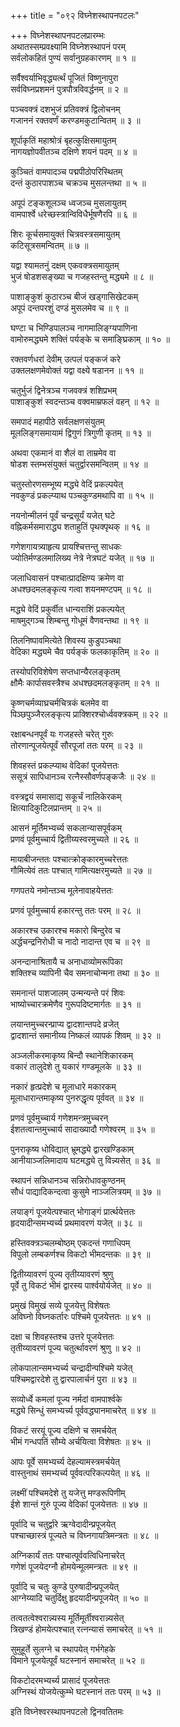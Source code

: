 +++
title = "०९२ विघ्नेशस्थापनपटलः"

+++
विघ्नेशस्थापनपटलप्रारम्भः    
अथातस्सम्प्रवक्ष्यामि विघ्नेशस्थापनं परम्  
सर्वलोकहितं पुण्यं सर्वानुग्रहकारणम् ॥ १ ॥


सर्वैश्वर्याभिवृद्ध्यर्त्थं पूजितं विष्णुनापुरा  
सर्वविघ्नप्रशमनं पुत्रपौत्रविवर्द्धनम् ॥ २ ॥


पञ्चवक्त्रं दशभुजं प्रतिवक्त्रं द्विलोचनम्  
गजाननं रक्तवर्णं करण्डमकुटान्वितम् ॥ ३ ॥


शूर्पाकृतिं महाश्रोत्रं बृहत्कुक्षिसमायुतम्  
नागयज्ञोपवीतञ्च दक्षिणे शयनं पदम् ॥ ४ ॥


कुञ्चितं वामपादञ्च पद्मपीठोपरिस्थितम्  
दन्तं कुठारपाशञ्च चक्रञ्च मुसलन्तथा ॥ ५ ॥


अपूपं टङ्कशूलञ्च ध्वजञ्च मुसलायुतम्  
वामपार्श्वे धरेच्छस्त्रान्विविधैर्भूषणैरपि ॥ ६ ॥


शिरः कूर्चसमायुक्तं चित्रवस्त्रसमायुतम्  
कटिसूत्रसमन्वितम् ॥ ७ ॥


यद्वा श्यामतनुं दक्षम् एकवक्त्रसमायुतम्  
भुजं षोडशसङ्ख्या च गजहस्तन्तु मद्ध्यमे ॥ ८ ॥


पाशाङ्कुशं कुठारञ्च बीजं खड्गासिखेटकम्  
अपूपं दन्तपरशुं दण्डं मुसलमेव च ॥ ९ ॥


घण्टा च भिण्डिपालञ्च नागमालिङ्ग्यपाणिना  
वामोरुमद्ध्यमे शक्तिं पर्यङ्के च समाङ्घ्रिकाम् ॥ १० ॥


रक्तवर्णधरां देवीम् उत्पलं पङ्कजं करे  
उक्तलक्षणमेवोक्तं यद्वा वक्ष्ये षडानन ॥ ११ ॥


चतुर्भुजं द्विनेत्रञ्च गजवक्त्रं शशिप्रभम्  
पाशाङ्कुशं स्वदन्तञ्च वक्वमाम्रफलं वहन् ॥ १२ ॥


समपादं महापीठे सर्वलक्षणसंयुतम्  
मूललिङ्गसमायामं द्विगुणं त्रिगुणी कृतम् ॥ १३ ॥



अथवा एकमानं वा शैलं वा ताम्रमेव वा  
षोडश स्तम्भसंयुक्तं चतुर्द्वारसमन्वितम् ॥ १४ ॥


चतुस्तोरणसम्भूष्य मद्ध्ये वेदिं प्रकल्पयेत्  
नवकुण्डं प्रकल्प्याथ पञ्चकुण्डमथापि वा ॥ १५ ॥


नयनोन्मीलनं पूर्वं चन्द्रसूर्यं यजेत् घटे  
वह्निकर्मसमाराद्ध्य शताहुतिं पृथक्पृथक् ॥ १६ ॥


गणेशगायत्र्याहृत्य प्रायश्चित्तन्तु साधकः  
ज्योतिर्मण्डलमालिख्य नेत्रे नेत्रघटं यजेत् ॥ १७ ॥


जलाधिवासनं पश्चात्प्रादक्षिण्य क्रमेण वा  
अधश्छदमलङ्कृत्य गत्वा शयनमण्टपम् ॥ १८ ॥


मद्ध्ये वेदिं प्रकुर्वीत धान्यराशिं प्रकल्पयेत्  
माषमुद्गञ्च शिम्बन्तु गोधूमं वैणवन्तथा ॥ १९ ॥


तिलनिष्पावमित्येते शिवस्य कुडुपञ्चथा  
वेदिका मद्ध्यमे चैव पर्यङ्कं फलकाकृतिम् ॥ २० ॥


तस्योपरिविशेषेण सप्तधान्यैरलङ्कृतम्  
क्षौमैः कार्पासवस्त्रैश्च अधश्छदमलङ्कृतम् ॥ २१ ॥


कृष्णचर्मव्याघ्रचर्मचित्रकं बलमेव वा  
पिञ्छपुञ्जैरलङ्कृत्य प्राक्शिरश्चोर्ध्ववक्त्रकम् ॥ २२ ॥


रक्षाबन्धनपूर्वं यः गजहस्ते चरेत् गुरुः  
तोरणान्पूजयेत्पूर्वं सौरपूजां ततः परम् ॥ २३ ॥


शिवहस्तं प्रकल्प्याथ वेदिकां पूजयेत्ततः  
ससूत्रं सापिधानञ्च रत्नैस्सौवर्णपङ्कजैः ॥ २४ ॥


वस्त्रद्वयं समासाद्य सकूर्चं नालिकेरकम्  
क्षित्यादिकुटिलप्रान्तम् ॥ २५ ॥


आसनं मूर्तिमभ्यर्च्य सकलान्यासपूर्वकम्  
प्रणवं पूर्वमुच्चार्य द्वितीय्यस्वरमुच्यते ॥ २६ ॥


मायाबीजन्ततः पश्चात्क्रोङ्कारमुच्चरेत्ततः  
गौमित्येवं ततः पश्चात् गामित्यक्षरमुच्यते ॥ २७ ॥


गणपतये नमोन्तञ्च मूलेनावाहयेत्ततः  

प्रणवं पूर्वमुच्चार्य हकारन्तु ततः परम् ॥ २८ ॥


अकारश्च उकारश्च मकारो बिन्दुरेव च  
अर्द्धचन्द्रनिरोधी च नादो नादान्त एव च ॥ २९ ॥


अनन्दानाश्रितायै च अनाधाव्योमरूपिका  
शक्तिश्च व्यापिनी चैव समनाचोन्मना तथा ॥ ३० ॥


समनान्तं पाशजालम् उन्मन्यन्ते परं शिवः  
भाष्योच्चारक्रमेणैव गुरूपदिष्टमार्गतः ॥ ३१ ॥


लयान्तमुच्चरन्प्राप्य द्वादशान्तपदे व्रजेत्  
द्वादशान्तं समानीय्य निष्कलं व्यापकं शिवम् ॥ ३२ ॥


अञ्जलीकरमाकृष्य बिन्दौ स्थानेशिकारकम्  
वकारं तालुदेशे तु यकारं गण्डमूलके ॥ ३३ ॥


नकारं हृत्प्रदेशे च मूलाधारे मकारकम्  
मूलाधारान्तमाकृष्य पुनरुद्धृत्य पूर्ववत् ॥ ३४ ॥


प्रणवं पूर्वमुच्चार्य गणेशमन्त्रमुच्चरन्  
ईशतत्वान्तमुच्चार्य सादाख्यादौ गणेश्वरम् ॥ ३५ ॥


पुनराकृष्य धोविद्यात् भ्रूमद्ध्ये द्वारखण्डिकाम्  
आनीयाञ्जलिमादाय घटमद्ध्ये तु विन्न्यसेत् ॥ ३६ ॥


स्थापनं सन्निधानञ्च सन्निरोधावकुण्ठनम्  
सौधं पाद्यादिकन्दत्वा कुसुमे नाञ्जलित्रयम् ॥ ३७ ॥


लयाङ्गं पूजयेत्पश्चात् भोगाङ्गं प्रार्त्थयेत्ततः  
हृदयादीन्समभ्यर्च्य प्रथमावरणं यजेत् ॥ ३८ ॥


हस्तिवक्त्रञ्चलम्बोष्ठम् एकदन्तं गणाधिपम्  
विपुलो लम्बकर्णश्च विकटो भीमदन्तकः ॥ ३९ ॥


द्वितीय्यावरणं पूज्य तृतीय्यावरणं श्रुणु  
पूर्वे तु विकटं भीमं द्वारस्य पार्श्वयोर्यजेत् ॥ ४० ॥


प्रमुखं विमुखं सव्ये पूजयेत्तु विशेषतः  
अविघ्नो विघ्नकर्तारः पश्चिमे पूजयेत्ततः ॥ ४१ ॥


दक्षा च शिवहस्तश्च उत्तरे पूजयेत्ततः  
तृतीय्यावरणं पूज्य चतुर्त्थावरणं श्रुणु ॥ ४२ ॥



लोकपालान्समभ्यर्च्य चन्द्रादीन्पश्चिमे यजेत्  
पश्चिमद्वारदेशे तु द्वारपालार्चनं पुरा ॥ ४३ ॥


सव्योर्ध्वे कमलां पूज्य नर्मदां वामपार्श्वके  
मद्ध्ये सिन्धुं समभ्यर्च्य पूर्ववद्ध्यानमाचरेत् ॥ ४४ ॥


विकटं सरयूं पूज्य दक्षिणे च समर्चयेत्  
भीमं गन्धपतिं सौम्ये अर्चयित्वा विशेषतः ॥ ४५ ॥


आपः पूर्वे समभ्यर्च्य देहल्यामस्त्रमर्चयेत्  
वास्तुनाथं समभ्यर्च्य पूर्ववत्परिकल्पयेत् ॥ ४६ ॥


लक्ष्मीं पश्चिमदेशे तु यजेत्तु मण्डरूपिणीम्  
ईशे शान्तं गुरुं पूज्य वेदिकां पूजयेत्ततः ॥ ४७ ॥


पूर्वादि च चतुर्द्वारे ऋग्वेदादीन्प्रपूजयेत्  
पश्चाच्छास्त्रं पूज्यते च विघ्नगायत्रिमन्त्रतः ॥ ४८ ॥


अग्निकार्यं ततः पश्चात्पूर्ववत्विधिनाचरेत्  
गणेशं पूजयेदग्नौ होमयेन्मूलमन्त्रतः ॥ ४९ ॥


पूर्वादि च चतुः कुण्डे पुरुषादीन्प्रपूजयेत्  
आग्नेय्यादि चतुर्दिक्षु हृदयादीन्प्रपूजयेत् ॥ ५० ॥


तत्वतत्वेश्वरान्न्यस्य मूर्तिमूर्तीश्वरान्न्यसेत्  
त्रिखण्डं होमयेत्पश्चात् रत्नन्यासं समाचरेत् ॥ ५१ ॥


सुमुहूर्ते सुलग्ने च स्थापयेत् गर्भगेहके  
विमाने पूजयेत्पूर्वं घटस्नानं समाचरेत् ॥ ५२ ॥


विकटोदरमभ्यर्च्य प्रासादं पूजयेत्ततः  
अग्निस्थं योजयेत्कुम्भे घटस्नानं ततः परम् ॥ ५३ ॥


इति विघ्नेश्वरस्थापनपटलो द्विनवतितमः  
